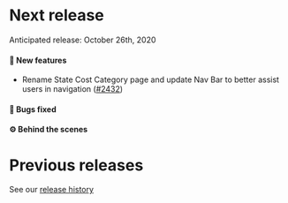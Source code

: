 # Next release

Anticipated release: October 26th, 2020

#### 🚀 New features

- Rename State Cost Category page and update Nav Bar to better assist users in navigation ([#2432])

#### 🐛 Bugs fixed

#### ⚙️ Behind the scenes

# Previous releases

See our [release history](https://github.com/CMSgov/eAPD/releases)

[#2432]: https://github.com/CMSgov/eAPD/issues/2432
